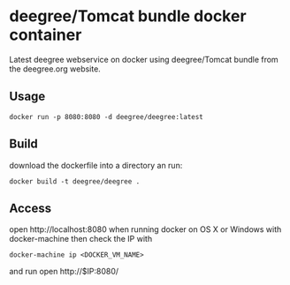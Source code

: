deegree/Tomcat bundle docker container
======================================

Latest deegree webservice on docker using deegree/Tomcat bundle from the deegree.org website.

Usage
-----

```
docker run -p 8080:8080 -d deegree/deegree:latest
```

Build
-----
download the dockerfile into a directory an run:

```
docker build -t deegree/deegree .
```

Access
------
open http://localhost:8080
when running docker on OS X or Windows with docker-machine then check the IP with
```
docker-machine ip <DOCKER_VM_NAME>
```
and run
open http://$IP:8080/